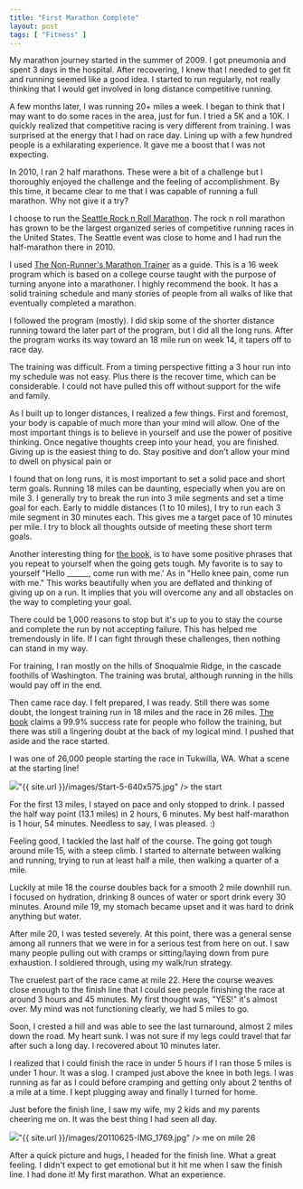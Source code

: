 ```yaml
---
title: "First Marathon Complete"
layout: post
tags: [ "Fitness" ]
---
```


My marathon journey started in the summer of 2009. I got pneumonia and spent 3 days in the hospital. After recovering, I knew that I needed to get fit and running seemed like a good idea. I started to run regularly, not really thinking that I would get involved in long distance competitive running.

A few months later, I was running 20+ miles a week. I began to think that I may want to do some races in the area, just for fun. I tried a 5K and a 10K. I quickly realized that competitive racing is very different from training. I was surprised at the energy that I had on race day. Lining up with a few hundred people is a exhilarating experience. It gave me a boost that I was not expecting.

In 2010, I ran 2 half marathons. These were a bit of a challenge but I thoroughly enjoyed the challenge and the feeling of accomplishment. By this time, it became clear to me that I was capable of running a full marathon. Why not give it a try?

I choose to run the [Seattle Rock n Roll Marathon][2]. The rock n roll marathon has grown to be the largest organized series of competitive running races in the United States. The Seattle event was close to home and I had run the half-marathon there in 2010.

I used [The Non-Runner's Marathon Trainer][1] as a guide. This is a 16 week program which is based on a college course taught with the purpose of turning anyone into a marathoner. I highly recommend the book. It has a solid training schedule and many stories of people from all walks of like that eventually completed a marathon.

I followed the program (mostly). I did skip some of the shorter distance running toward the later part of the program, but I did all the long runs. After the program works its way toward an 18 mile run on week 14, it tapers off to race day.

The training was difficult. From a timing perspective fitting a 3 hour run into my schedule was not easy. Plus there is the recover time, which can be considerable. I could not have pulled this off without support for the wife and family.

As I built up to longer distances, I realized a few things. First and foremost, your body is capable of much more than your mind will allow. One of the most important things is to believe in yourself and use the power of positive thinking. Once negative thoughts creep into your head, you are finished. Giving up is the easiest thing to do. Stay positive and don't allow your mind to dwell on physical pain or 

I found that on long runs, it is most important to set a solid pace and  short term goals. Running 18 miles can be daunting, especially when you are on mile 3. I generally try to break the run into 3 mile segments and set a time goal for each. Early to middle distances (1 to 10 miles), I try to run each 3 mile segment in 30 minutes each. This gives me a target pace of 10 minutes per mile. I try to block all thoughts outside of meeting these short term goals.

Another interesting thing for [the book][1], is to have some positive phrases that you repeat to yourself when the going gets tough. My favorite is to say to yourself "Hello \_\_\_\_\_\_, come run with me.' As in "Hello knee pain, come run with me." This works beautifully when you are deflated and thinking of giving up on a run. It implies that you will overcome any and all obstacles on the way to completing your goal. 

There could be 1,000 reasons to stop but it's up to you to stay the course and complete the run by not accepting failure. This has helped me tremendously in life. If I can fight through these challenges, then nothing can stand in my way.

For training, I ran mostly on the hills of Snoqualmie Ridge, in the cascade foothills of Washington. The training was brutal, although running in the hills would pay off in the end. 

Then came race day. I felt prepared, I was ready. Still there was some doubt, the longest training run in 18 miles and the race in 26 miles. [The book][1] claims a 99.9% success rate for people who follow the training, but there was still a lingering doubt at the back of my logical mind. I pushed that aside and the race started.

I was one of 26,000 people starting the race in Tukwilla, WA. What a scene at the starting line!

<div class="vinette">
	<img src=

"{{ site.url }}/images/Start-5-640x575.jpg" />
	the start
</div>

For the first 13 miles, I stayed on pace and only stopped to drink. I passed the half way point (13.1 miles) in 2 hours, 6 minutes. My best half-marathon is 1 hour, 54 minutes. Needless to say, I was pleased. :)

Feeling good, I tackled the last half of the course. The going got tough around mile 15, with a steep climb. I started to alternate between walking and running, trying to run at least half a mile, then walking a quarter of a mile.

Luckily at mile 18 the course doubles back for a smooth 2 mile downhill run. I focused on hydration, drinking 8 ounces of water or sport drink every 30 minutes. Around mile 19, my stomach became upset and it was hard to drink anything but water.

After mile 20, I was tested severely. At this point, there was a general sense among all runners that we were in for a serious test from here on out. I saw many people pulling out with cramps or sitting/laying down from pure exhaustion. I soldiered through, using my walk/run strategy.

The cruelest part of the race came at mile 22. Here the course weaves close enough to the finish line that I could see people finishing the race at around 3 hours and 45 minutes. My first thought was, "YES!" it's almost over. My mind was not functioning clearly, we had 5 miles to go.

Soon, I crested a hill and was able to see the last turnaround, almost 2 miles down the road. My heart sunk. I was not sure if my legs could travel that far after such a long day. I recovered about 10 minutes later.

I realized that I could finish the race in under 5 hours if I ran those 5 miles is under 1 hour. It was a slog. I cramped just above the knee in both legs. I was running as far as I could before cramping and getting only about 2 tenths of a mile at a time. I kept plugging away and finally I turned for home.

Just before the finish line, I saw my wife, my 2 kids and my parents cheering me on. It was the best thing I had seen all day.

<div class="vinette">
	<img src=

"{{ site.url }}/images/20110625-IMG_1769.jpg" />
	me on mile 26
</div>


After a quick picture and hugs, I headed for the finish line. What a great feeling. I didn't expect to get emotional but it hit me when I saw the finish line. I had done it! My first marathon. What an experience.


[1]: http://www.amazon.com/Non-Runners-Marathon-Trainer-David-Whitsett/dp/1570281823/ref=sr_1_1?s=books&ie=UTF8&qid=1318267602&sr=1-1
[2]: http://runrocknroll.competitor.com/seattle
